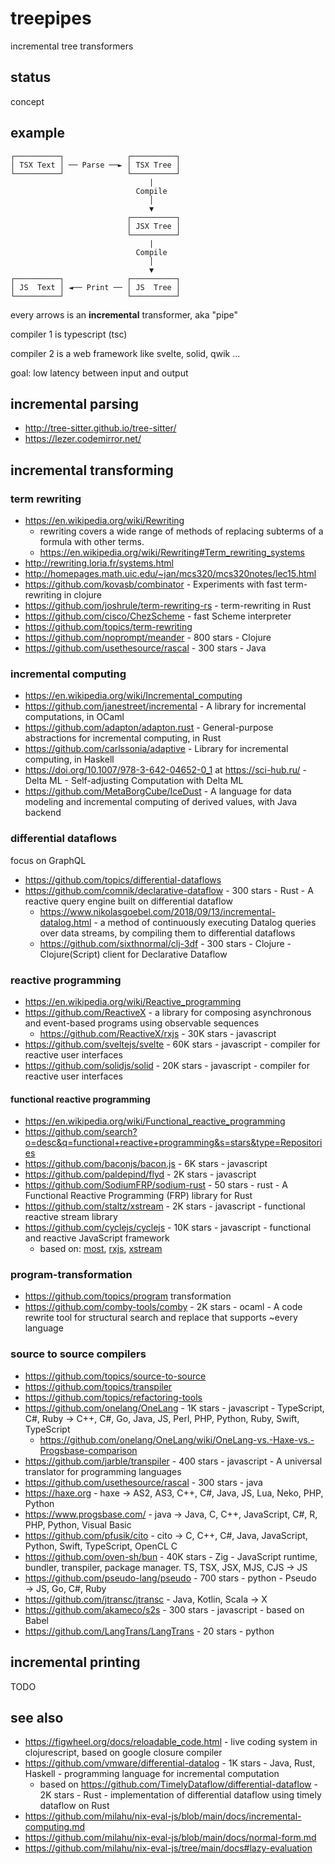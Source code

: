 # treepipes

incremental tree transformers

## status

concept

## example

```
┌──────────┐              ┌──────────┐
│ TSX Text │ ── Parse ──► │ TSX Tree │
└──────────┘              └──────────┘
                               |
                            Compile
                               │
                               ▼
                          ┌──────────┐
                          │ JSX Tree │
                          └──────────┘
                               |
                            Compile
                               │
                               ▼
┌──────────┐              ┌──────────┐
│ JS  Text │ ◄── Print ── │ JS  Tree │
└──────────┘              └──────────┘
```

every arrows is an **incremental** transformer, aka "pipe"

compiler 1 is typescript (tsc)

compiler 2 is a web framework like svelte, solid, qwik ...

goal: low latency between input and output

## incremental parsing

- http://tree-sitter.github.io/tree-sitter/
- https://lezer.codemirror.net/

## incremental transforming

### term rewriting

- https://en.wikipedia.org/wiki/Rewriting
  - rewriting covers a wide range of methods of replacing subterms of a formula with other terms.
  - https://en.wikipedia.org/wiki/Rewriting#Term_rewriting_systems
- http://rewriting.loria.fr/systems.html
- http://homepages.math.uic.edu/~jan/mcs320/mcs320notes/lec15.html
- https://github.com/kovasb/combinator - Experiments with fast term-rewriting in clojure
- https://github.com/joshrule/term-rewriting-rs - term-rewriting in Rust
- https://github.com/cisco/ChezScheme - fast Scheme interpreter
- https://github.com/topics/term-rewriting
- https://github.com/noprompt/meander - 800 stars - Clojure
- https://github.com/usethesource/rascal - 300 stars - Java

### incremental computing

- https://en.wikipedia.org/wiki/Incremental_computing
- https://github.com/janestreet/incremental - A library for incremental computations, in OCaml
- https://github.com/adapton/adapton.rust - General-purpose abstractions for incremental computing, in Rust
- https://github.com/carlssonia/adaptive - Library for incremental computing, in Haskell
- https://doi.org/10.1007/978-3-642-04652-0_1 at https://sci-hub.ru/ - Delta ML - Self-adjusting Computation with Delta ML
- https://github.com/MetaBorgCube/IceDust - A language for data modeling and incremental computing of derived values, with Java backend

### differential dataflows

focus on GraphQL

- https://github.com/topics/differential-dataflows
- https://github.com/comnik/declarative-dataflow - 300 stars - Rust - A reactive query engine built on differential dataflow
  - https://www.nikolasgoebel.com/2018/09/13/incremental-datalog.html - a method of continuously executing Datalog queries over data streams, by compiling them to differential dataflows
  - https://github.com/sixthnormal/clj-3df - 300 stars - Clojure - Clojure(Script) client for Declarative Dataflow

### reactive programming

- https://en.wikipedia.org/wiki/Reactive_programming
- https://github.com/ReactiveX - a library for composing asynchronous and event-based programs using observable sequences
  - https://github.com/ReactiveX/rxjs - 30K stars - javascript
- https://github.com/sveltejs/svelte - 60K stars - javascript - compiler for reactive user interfaces
- https://github.com/solidjs/solid - 20K stars - javascript - compiler for reactive user interfaces

#### functional reactive programming

- https://en.wikipedia.org/wiki/Functional_reactive_programming
- https://github.com/search?o=desc&q=functional+reactive+programming&s=stars&type=Repositories
- https://github.com/baconjs/bacon.js - 6K stars - javascript
- https://github.com/paldepind/flyd - 2K stars - javascript
- https://github.com/SodiumFRP/sodium-rust - 50 stars - rust - A Functional Reactive Programming (FRP) library for Rust
- https://github.com/staltz/xstream - 2K stars - javascript - functional reactive stream library
- https://github.com/cyclejs/cyclejs - 10K stars - javascript - functional and reactive JavaScript framework
  - based on: [most](https://github.com/cujojs/most), [rxjs](https://github.com/ReactiveX/rxjs), [xstream](https://github.com/staltz/xstream)
  
### program-transformation

- https://github.com/topics/program transformation
- https://github.com/comby-tools/comby - 2K stars - ocaml - A code rewrite tool for structural search and replace that supports ~every language

### source to source compilers

- https://github.com/topics/source-to-source
- https://github.com/topics/transpiler
- https://github.com/topics/refactoring-tools
- https://github.com/onelang/OneLang - 1K stars - javascript - TypeScript, C#, Ruby &rarr; C++, C#, Go, Java, JS, Perl, PHP, Python, Ruby, Swift, TypeScript
  - https://github.com/onelang/OneLang/wiki/OneLang-vs.-Haxe-vs.-Progsbase-comparison
- https://github.com/jarble/transpiler - 400 stars - javascript - A universal translator for programming languages
- https://github.com/usethesource/rascal - 300 stars - java
- https://haxe.org - haxe &rarr; AS2, AS3, C++, C#, Java, JS, Lua, Neko, PHP, Python	
- https://www.progsbase.com/ - java &rarr; Java, C, C++, JavaScript, C#, R, PHP, Python, Visual Basic
- https://github.com/pfusik/cito - cito &rarr; C, C++, C#, Java, JavaScript, Python, Swift, TypeScript, OpenCL C
- https://github.com/oven-sh/bun - 40K stars - Zig - JavaScript runtime, bundler, transpiler, package manager. TS, TSX, JSX, MJS, CJS &rarr; JS
- https://github.com/pseudo-lang/pseudo - 700 stars - python - Pseudo &rarr; JS, Go, C#, Ruby
- https://github.com/jtransc/jtransc - Java, Kotlin, Scala &rarr; X
- https://github.com/akameco/s2s - 300 stars - javascript - based on Babel
- https://github.com/LangTrans/LangTrans - 20 stars - python

## incremental printing

TODO

## see also

- https://figwheel.org/docs/reloadable_code.html - live coding system in clojurescript, based on google closure compiler
- https://github.com/vmware/differential-datalog - 1K stars - Java, Rust, Haskell - programming language for incremental computation
  - based on https://github.com/TimelyDataflow/differential-dataflow - 2K stars - Rust - implementation of differential dataflow using timely dataflow on Rust
- https://github.com/milahu/nix-eval-js/blob/main/docs/incremental-computing.md
- https://github.com/milahu/nix-eval-js/blob/main/docs/normal-form.md
- https://github.com/milahu/nix-eval-js/tree/main/docs#lazy-evaluation
